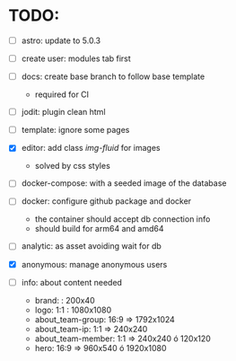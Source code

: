 # TODO:

- [ ] astro: update to 5.0.3
- [ ] create user: modules tab first
- [ ] docs: create base branch to follow base template
  - required for CI
- [ ] jodit: plugin clean html
- [ ] template: ignore some pages
- [x] editor: add class _img-fluid_ for images
  - solved by css styles
- [ ] docker-compose: with a seeded image of the database
- [ ] docker: configure github package and docker
  - the container should accept db connection info
  - should build for arm64 and amd64
- [ ] analytic: as asset avoiding wait for db
- [x] anonymous: manage anonymous users

- [ ] info: about content needed
  - brand: : 200x40
  - logo: 1:1 : 1080x1080
  - about_team-group: 16:9 => 1792x1024
  - about_team-ip: 1:1 => 240x240
  - about_team-member: 1:1 => 240x240 ó 120x120
  - hero: 16:9 => 960x540 ó 1920x1080
